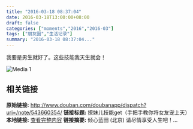 ```yaml
---
title: "2016-03-18 08:37:04"
date: 2016-03-18T13:00:00+08:00
draft: false
categories: ["moments","2016","2016-03"]
tags: ["朋友圈","生活记录"]
summary: "2016-03-18 08:37:04..."
---
```


我要是男生就好了。这些技能我天生就会！

![Media 1](/Moments/photos/2016-03-18/201603180837040.jpg)

## 相关链接

**原始链接:** http://www.douban.com/doubanapp/dispatch?uri=/note/543660354/
**链接标题:** 撩妹儿技能get（手把手教你将女友宠上天）
**本地链接:** [查看完整内容](/link_content/2016/03/2016-03-18-3/link_content/)
**链接摘要:** 倾心蓝田
        (北京)
    请尽情享受人生吧！...


